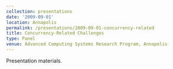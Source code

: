 ```yaml
---
collection: presentations
date: '2009-09-01'
location: Annapolis
permalink: /presentations/2009-09-01-concurrency-related
title: Concurrency-Related Challenges
type: Panel
venue: Advanced Computing Systems Research Program, Annapolis
---
```


Presentation materials.
